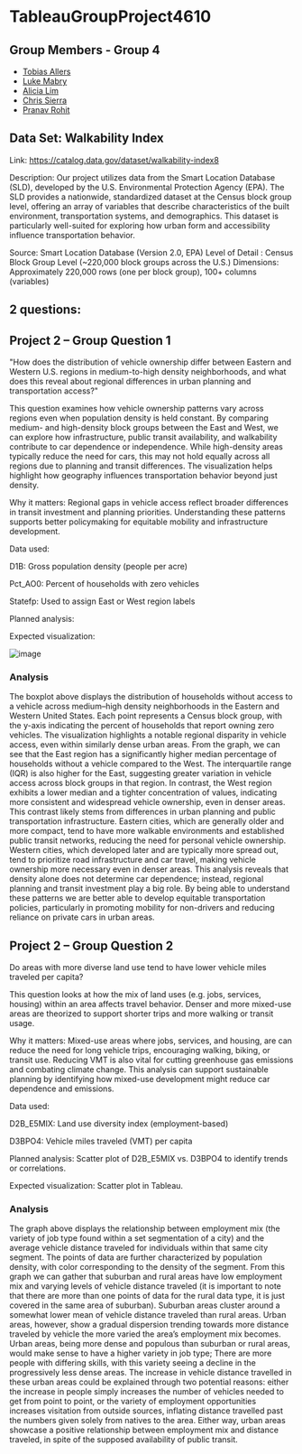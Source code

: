 # TableauGroupProject4610

## Group Members - Group 4
- [Tobias Allers](https://github.com/tka29934/MIST-4610-project-2)
- [Luke Mabry](https://github.com/Luke111033/TableauGroupProject4610/blob/main/README.md)
- [Alicia Lim](https://github.com/alicianlim/Project-2-4610)
- [Chris Sierra](https://github.com/Chrissi3rraa/4610-Project-2)
- [Pranav Rohit]()

## Data Set: Walkability Index
Link: https://catalog.data.gov/dataset/walkability-index8

Description: 
Our project utilizes data from the Smart Location Database (SLD), developed by the U.S. Environmental Protection Agency (EPA). The SLD provides a nationwide, standardized dataset at the Census block group level, offering an array of variables that describe characteristics of the built environment, transportation systems, and demographics. This dataset is particularly well-suited for exploring how urban form and accessibility influence transportation behavior.

Source: Smart Location Database (Version 2.0, EPA)
Level of Detail : Census Block Group Level (~220,000 block groups across the U.S.)
Dimensions: Approximately 220,000 rows (one per block group), 100+ columns (variables)

## 2 questions:
## Project 2 – Group Question 1
"How does the distribution of vehicle ownership differ between Eastern and Western U.S. regions in medium-to-high density neighborhoods, and what does this reveal about regional differences in urban planning and transportation access?"

This question examines how vehicle ownership patterns vary across regions even when population density is held constant. By comparing medium- and high-density block groups between the East and West, we can explore how infrastructure, public transit availability, and walkability contribute to car dependence or independence. While high-density areas typically reduce the need for cars, this may not hold equally across all regions due to planning and transit differences. The visualization helps highlight how geography influences transportation behavior beyond just density.

Why it matters: Regional gaps in vehicle access reflect broader differences in transit investment and planning priorities. Understanding these patterns supports better policymaking for equitable mobility and infrastructure development.

Data used:

D1B: Gross population density (people per acre)

Pct_AO0: Percent of households with zero vehicles

Statefp: Used to assign East or West region labels

Planned analysis: 

Expected visualization: 

![image](https://github.com/user-attachments/assets/e8bde08c-6994-4ba9-860e-4c6b118295a3)

### Analysis

The boxplot above displays the distribution of households without access to a vehicle across medium–high density neighborhoods in the Eastern and Western United States. Each point represents a Census block group, with the y-axis indicating the percent of households that report owning zero vehicles. The visualization highlights a notable regional disparity in vehicle access, even within similarly dense urban areas. From the graph, we can see that the East region has a significantly higher median percentage of households without a vehicle compared to the West. The interquartile range (IQR) is also higher for the East, suggesting greater variation in vehicle access across block groups in that region. In contrast, the West region exhibits a lower median and a tighter concentration of values, indicating more consistent and widespread vehicle ownership, even in denser areas. This contrast likely stems from differences in urban planning and public transportation infrastructure. Eastern cities, which are generally older and more compact, tend to have more walkable environments and established public transit networks, reducing the need for personal vehicle ownership. Western cities, which developed later and are typically more spread out, tend to prioritize road infrastructure and car travel, making vehicle ownership more necessary even in denser areas. This analysis reveals that density alone does not determine car dependence; instead, regional planning and transit investment play a big role. By being able to understand these patterns we are better able to develop equitable transportation policies, particularly in promoting mobility for non-drivers and reducing reliance on private cars in urban areas.

## Project 2 – Group Question 2
Do areas with more diverse land use tend to have lower vehicle miles traveled per capita?

This question looks at how the mix of land uses (e.g. jobs, services, housing) within an area affects travel behavior. Denser and more mixed-use areas are theorized to support shorter trips and more walking or transit usage.

Why it matters: Mixed-use areas where jobs, services, and housing, are can reduce the need for long vehicle trips, encouraging walking, biking, or transit use. Reducing VMT is also vital for cutting greenhouse gas emissions and combating climate change. This analysis can support sustainable planning by identifying how mixed-use development might reduce car dependence and emissions.

Data used:

D2B_E5MIX: Land use diversity index (employment-based)

D3BPO4: Vehicle miles traveled (VMT) per capita

Planned analysis: Scatter plot of D2B_E5MIX vs. D3BPO4 to identify trends or correlations.

Expected visualization: Scatter plot in Tableau.

### Analysis

The graph above displays the relationship between employment mix (the variety of job type found within a set segmentation of a city) and the average vehicle distance traveled for individuals within that same city segment. The points of data are further characterized by population density, with color corresponding to the density of the segment. From this graph we can gather that suburban and rural areas have low employment mix and varying levels of vehicle distance traveled (it is important to note that there are more than one points of data for the rural data type, it is just covered in the same area of suburban). Suburban areas cluster around a somewhat lower mean of vehicle distance traveled than rural areas. Urban areas, however, show a gradual dispersion trending towards more distance traveled by vehicle the more varied the area’s employment mix becomes. Urban areas, being more dense and populous than suburban or rural areas, would make sense to have a higher variety in job type; There are more people with differing skills, with this variety seeing a decline in the progressively less dense areas. The increase in vehicle distance travelled in these urban areas could be explained through two potential reasons: either the increase in people simply increases the number of vehicles needed to get from point to point, or the variety of employment opportunities increases visitation from outside sources, inflating distance travelled past the numbers given solely from natives to the area. Either way, urban areas showcase a positive relationship between employment mix and distance traveled, in spite of the supposed availability of public transit.



